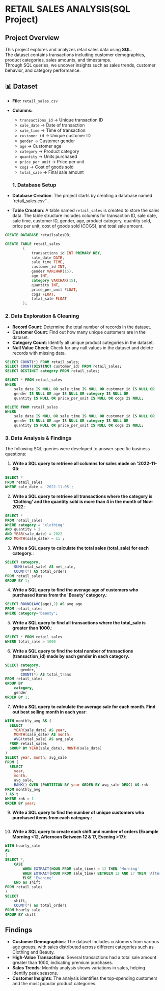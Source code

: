 # RETAIL SALES ANALYSIS(SQL Project)
## Project Overview
This project explores and analyzes retail sales data using **SQL**.  
The dataset contains transactions including customer demographics, product categories, sales amounts, and timestamps.  
Through SQL queries, we uncover insights such as sales trends, customer behavior, and category performance.  
## 📊 Dataset
- **File:** `retail_sales.csv`  
- **Columns:**
  - `transactions_id` → Unique transaction ID  
  - `sale_date` → Date of transaction  
  - `sale_time` → Time of transaction  
  - `customer_id` → Unique customer ID  
  - `gender` → Customer gender  
  - `age` → Customer age  
  - `category` → Product category  
  - `quantity` → Units purchased  
  - `price_per_unit` → Price per unit  
  - `cogs` → Cost of goods sold  
  - `total_sale` → Final sale amount

  ### 1. Database Setup

- **Database Creation**: The project starts by creating a database named `retail_sales.csv``.
- **Table Creation**: A table named `retail_sales` is created to store the sales data. The table structure includes columns for transaction ID, sale date, sale time, customer ID, gender, age, product category, quantity sold, price per unit, cost of goods sold (COGS), and total sale amount.

```sql
CREATE DATABASE retailsalesDB;

CREATE TABLE retail_sales 
		(
			transactions_id INT PRIMARY KEY, 
			sale_date DATE,
			sale_time TIME,
			customer_id INT,
			gender VARCHAR(15),
			age INT,
			category VARCHAR(15),
			quantity INT,
		    price_per_unit FLOAT,	
		    cogs FLOAT,
			total_sale FLOAT
		);
```

### 2. Data Exploration & Cleaning

- **Record Count**: Determine the total number of records in the dataset.
- **Customer Count**: Find out how many unique customers are in the dataset.
- **Category Count**: Identify all unique product categories in the dataset.
- **Null Value Check**: Check for any null values in the dataset and delete records with missing data.

```sql
SELECT COUNT(*) FROM retail_sales;
SELECT COUNT(DISTINCT customer_id) FROM retail_sales;
SELECT DISTINCT category FROM retail_sales;

SELECT * FROM retail_sales
WHERE 
    sale_date IS NULL OR sale_time IS NULL OR customer_id IS NULL OR 
    gender IS NULL OR age IS NULL OR category IS NULL OR 
    quantity IS NULL OR price_per_unit IS NULL OR cogs IS NULL;

DELETE FROM retail_sales
WHERE 
    sale_date IS NULL OR sale_time IS NULL OR customer_id IS NULL OR 
    gender IS NULL OR age IS NULL OR category IS NULL OR 
    quantity IS NULL OR price_per_unit IS NULL OR cogs IS NULL;
```

### 3. Data Analysis & Findings

The following SQL queries were developed to answer specific business questions:

1. **Write a SQL query to retrieve all columns for sales made on '2022-11-05**:
```sql
SELECT *
FROM retail_sales
WHERE sale_date = '2022-11-05';
```

2. **Write a SQL query to retrieve all transactions where the category is 'Clothing' and the quantity sold is more than 4 in the month of Nov-2022**:
```sql
SELECT *
FROM retail_sales
WHERE category = 'clothing'
AND quantity > 2
AND YEAR(sale_date) = 2022 
AND MONTH(sale_date) = 11 ; 
```

3. **Write a SQL query to calculate the total sales (total_sale) for each category.**:
```sql
SELECT category,
	SUM(total_sale) AS net_sale,
    COUNT(*) AS total_orders
FROM retail_sales
GROUP BY 1;
```

4. **Write a SQL query to find the average age of customers who purchased items from the 'Beauty' category.**:
```sql
SELECT ROUND(AVG(age),2) AS avg_age
FROM retail_sales
WHERE category='beauty';
```

5. **Write a SQL query to find all transactions where the total_sale is greater than 1000.**:
```sql
SELECT * FROM retail_sales
WHERE total_sale > 1000
```

6. **Write a SQL query to find the total number of transactions (transaction_id) made by each gender in each category.**:
```sql
SELECT category,
       gender,
       COUNT(*) AS total_trans
FROM retail_sales
GROUP BY
	category,
	gender
ORDER BY 1;
```

7. **Write a SQL query to calculate the average sale for each month. Find out best selling month in each year**:
```sql
WITH monthly_avg AS (
  SELECT
    YEAR(sale_date) AS year,
    MONTH(sale_date) AS month,
    AVG(total_sale) AS avg_sale
  FROM retail_sales
  GROUP BY YEAR(sale_date), MONTH(sale_date)
)
SELECT year, month, avg_sale
FROM (
  SELECT
    year,
    month,
    avg_sale,
    RANK() OVER (PARTITION BY year ORDER BY avg_sale DESC) AS rnk
FROM monthly_avg
) AS t
WHERE rnk = 1
ORDER BY year;
```

9. **Write a SQL query to find the number of unique customers who purchased items from each category.**:
```sql
```

10. **Write a SQL query to create each shift and number of orders (Example Morning <12, Afternoon Between 12 & 17, Evening >17)**:
```sql
WITH hourly_sale
AS
(
SELECT *,
    CASE
        WHEN EXTRACT(HOUR FROM sale_time) < 12 THEN 'Morning'
        WHEN EXTRACT(HOUR FROM sale_time) BETWEEN 12 AND 17 THEN 'Afternoon'
        ELSE 'Evening'
    END as shift
FROM retail_sales
)
SELECT 
    shift,
    COUNT(*) as total_orders    
FROM hourly_sale
GROUP BY shift
```

## Findings

- **Customer Demographics**: The dataset includes customers from various age groups, with sales distributed across different categories such as Clothing and Beauty.
- **High-Value Transactions**: Several transactions had a total sale amount greater than 1000, indicating premium purchases.
- **Sales Trends**: Monthly analysis shows variations in sales, helping identify peak seasons.
- **Customer Insights**: The analysis identifies the top-spending customers and the most popular product categories.
